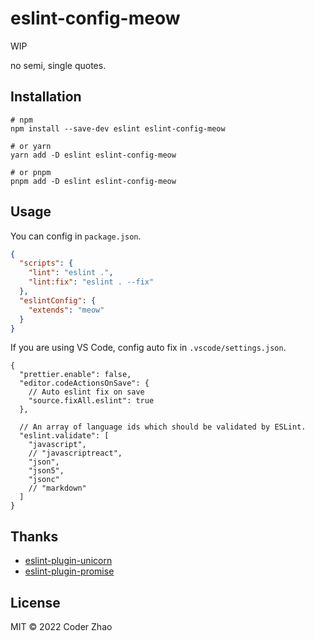 # eslint-config-meow

WIP

no semi, single quotes.

## Installation

```
# npm
npm install --save-dev eslint eslint-config-meow

# or yarn
yarn add -D eslint eslint-config-meow

# or pnpm
pnpm add -D eslint eslint-config-meow
```

## Usage

You can config in `package.json`.

```json
{
  "scripts": {
    "lint": "eslint .",
    "lint:fix": "eslint . --fix"
  },
  "eslintConfig": {
    "extends": "meow"
  }
}
```

If you are using VS Code, config auto fix in `.vscode/settings.json`.

```jsonc
{
  "prettier.enable": false,
  "editor.codeActionsOnSave": {
    // Auto eslint fix on save
    "source.fixAll.eslint": true
  },

  // An array of language ids which should be validated by ESLint.
  "eslint.validate": [
    "javascript",
    // "javascriptreact",
    "json",
    "json5",
    "jsonc"
    // "markdown"
  ]
}
```

## Thanks

- [eslint-plugin-unicorn](https://github.com/sindresorhus/eslint-plugin-unicorn)
- [eslint-plugin-promise](https://github.com/xjamundx/eslint-plugin-promise)

## License

MIT © 2022 Coder Zhao
